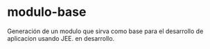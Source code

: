 modulo-base
===========

Generación de un modulo que sirva como base para el desarrollo de aplicacion usando JEE.
en desarrollo.
